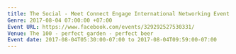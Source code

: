 ```yaml
---
title: The Social - Meet Connect Engage International Networking Event
Genre: 2017-08-04 07:00:00 +07:00
Event URL: https://www.facebook.com/events/329292527530331/
Venue: The 100 - perfect garden - perfect beer
Event date: 2017-08-04T05:30:00-07:00 to 2017-08-04T09:59:00-07:00
---
```


